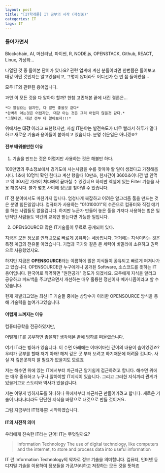 ```yaml
---
layout: post
title: "[IT학개론] IT 공부의 시작 (작성중)"
categories: IT
tags: IT
---
```


### 들어가면서

Blockchain, AI, 머신러닝, 파이썬, R, NODE.js, OPENSTACK, Github, REACT, Linux, 가상화...

나열된 것 중 들어본 단어가 있나요?
관련 업계에 계신 분들이라면 한번쯤은 들어보고 대강 어떤 것인지는 알고있을테고,
그렇지 않더라도 어디선가 한 번 쯤 들어봤을...

모두 IT와 관련된 용어입니다.

과연 이 모든 것을 다 알아야 할까?
한참 고민해본 끝에 내린 결론은...

```
*다 알필요는 없지만, 다 알면 좋을것 같다*
*완벽히 아는것은 어렵지만, 대강 아는 것은 그리 어렵지 않을것 같다.*
*그렇다면, 대강 전부 다 알아보자!!!*
```

위에서는 **대강** 이라고 표현했지만,
사실 IT분야는 발전속도가 너무 빨라서 하루가 멀다하고 새로운 기술과 용어들이 쏟아지고 있습니다.
분명 쉬운일은 아니겠죠?

#### 전부 배워볼만한 이유

1. 기술을 만드는 것은 어렵지만 사용하는 것은 해볼만 하다.

100만명의 주소정보에서 경기도에 사는사람을 수를 찾아야 할 일이 생겼다고 가정해봅시다.
1초에 10명씩 확인 한다고 계산 했을때 10만초, 한시간이 3600초이니깐 밥 안먹고 약 30시간 가까이 쳐다봐야 끝마칠 수 있겠네요
하지만 엑셀에 있는 Filter 기능을 사용 해봅시다. 불가 몇초 사이에 정보를 찾아낼 수 있습니다.

IT 전 분야에서도 마찬가지 입니다. 엄청나게 복잡하고 어려운 알고리즘 툴을 만드는 것은 분명 힘든일입니다.
컴퓨터가 사용하는 "01010001"의 수준으로 컴퓨터와 직접 얘기를 하는 사람들도 없을겁니다.
하지만 누군가 만들어 놓은 툴을 가져다 사용하는 법은 일반적인 사람들도 약간의 교육만 받는다면 가능한 일입니다.

2. OPENSOURCE! 많은 IT기술들이 무료로 공개되어 있다.

지금은 모든 정보를 인터넷으로 빠르게 공유하는 세상입니다.
과거에는 지식이라는 것은 특정 계급의 전유물 이었습니다. 
기업과 국가와 같은 큰 세력이 비밀리에 소유하고 권력으로 사용했었지요.

하지만 지금은 **OPENSOURCE**라는 이름하에 많은 지식들이 공유되고 빠르게 퍼져나가고 있습니다.
OPENSOURCE란 누구에게나 공개된 Software, 소스코드를 뜻하는 IT 용어입니다.
한국어로 직역하면 "원천공개" 정도가 되겠네요.
모두에게 지식을 알리고 공유하고 피드백을 주고받으면서 개선하는 매우 훌륭한 정신이자 메카니즘이라고 할 수 있습니다.

현재 개발되고있는 최신 IT 기술들 중에는 상당수가 이러한 OPENSOURCE 방식을 통해 기술력을 높여가고있습니다.


#### 어렵게 느껴지는 이유

컴퓨터공학을 전공하였지만, 

어떻게 IT를 공부하면 좋을까? 생각해본 끝에 빙하를 떠올렸습니다.

여기 IT라는 빙하가 있습니다.
이 수면 아래에는 어마어마한 깊이의 내용이 숨어있겠죠?
우리가 공부를 할때 저기 아래! 해저 깊은 곳 부터 보려고 하기때문에 어려울 겁니다.
사실 저 깊은곳까지 알 필요가 없을지도 모르죠

저는 해수면 위에 있는 IT에서부터 차근차근 알기쉽게 접근하려고 합니다.
해수면 위에는 매우 중요하고 누구나 알아야할 IT지식이 있습니다. 그리고 그러한 지식끼리 관계가 있을거고요
스토리와 역사가 있을겁니다.

저는 이렇게 빙하지도를 하나하나 위에서부터 차근차근 만들어가려고 합니다.
새로운 기술이 나타나더라도 단단한 지식을 바탕으로 내것으로 만들 것이거요.

그럼 지금부터 
IT학개론! 시작하겠습니다.


#### IT의 사전적 의미

우리에게 친숙한 IT라는 단어! IT는 무엇일까요?

> Information Technology
  The use of digital technology, like computers and the internet, to store and process data into useful information

IT 란 Information Technology의 약자로 정보 기술을 의미합니다.
컴퓨터, 인터넷 등 디지털 기술을 이용하여 정보들을 가공/처리하고 저장하는 모든 것을 뜻하죠




